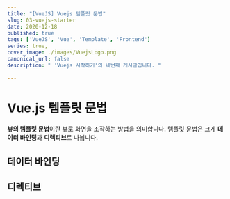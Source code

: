 ```yaml
---
title: "[VueJS] Vuejs 템플릿 문법"
slug: 03-vuejs-starter
date: 2020-12-18
published: true
tags: ['VueJS', 'Vue', 'Template', 'Frontend']
series: true,
cover_image: ./images/VuejsLogo.png
canonical_url: false
description: " 'Vuejs 시작하기'의 네번째 게시글입니다. "

---
```


# Vue.js 템플릿 문법

**뷰의 템플릿 문법**이란 뷰로 화면을 조작하는 방법을 의미합니다. 템플릿 문법은 크게 **데이터 바인딩**과 **디렉티브**로 나뉩니다.



## 데이터 바인딩

## 디렉티브 